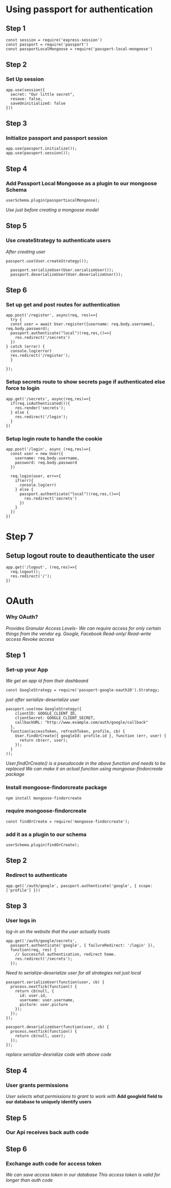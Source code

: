 # Using passport for authentication

## Step 1
```
const session = require('express-session')
const passport = require('passport')
const passportLocalMongoose = require('passport-local-mongoose')
```

## Step 2
### Set Up session
```
app.use(session({
  secret: "Our little secret",
  resave: false,
  saveUninitialized: false
}))
```

## Step 3
### Initialize passport and passport session
```
app.use(passport.initialize());
app.use(passport.session());
```

## Step 4
### Add Passport Local Mongoose as a plugin to our mongoose Schema
```
userSchema.plugin(passportLocalMongoose);
```
*Use just before creating a mongoose model*

## Step 5
### Use createStrategy to authenticate users
*After creating user* 
```
passport.use(User.createStrategy());

  passport.serializeUser(User.serializeUser());
  passport.deserializeUser(User.deserializeUser());
```

## Step 6
### Set up get and post routes for authentication
```
app.post('/register', async(req, res)=>{
  try {
  const user = await User.register({username: req.body.username}, req.body.password);
  passport.authenticate("local")(req,res,()=>{
    res.redirect('/secrets')
  })
} catch (error) {
  console.log(error)
  res.redirect('/register');
  }
    
});
```

### Setup secrets route to show secrets page if authenticated else force to login
```
app.get('/secrets', async(req,res)=>{
  if(req.isAuthenticated()){
    res.render('secrets');
  } else {
    res.redirect('/login');
  }
})
```

### Setup login route to handle the cookie
```
app.post('/login', async (req,res)=>{
  const user = new User({
    username: req.body.username,
    password: req.body.password
  })

  req.login(user, err=>{
    if(err){
      console.log(err)
    } else {
      passport.authenticate("local")(req,res,()=>{
        res.redirect('secrets')
      })
    }
  })
})
```

# Step 7 
## Setup logout route to deauthenticate the user
```
app.get('/logout', (req,res)=>{
  req.logout();
  res.redirect('/');
})
```


# OAuth
### Why OAuth?
*Provides Granular Access Levels- We can require access for only certain things from the vendor eg. Google, Facebook*
*Read-only/ Read-write access*
*Revoke access*

## Step 1
### Set-up your App
*We get an app id from their dashboard*
```
const GoogleStrategy = require('passport-google-oauth20').Strategy;
```

*just after serialize-deserialize user*
```
passport.use(new GoogleStrategy({
    clientID: GOOGLE_CLIENT_ID,
    clientSecret: GOOGLE_CLIENT_SECRET,
    callbackURL: "http://www.example.com/auth/google/callback"
  },
  function(accessToken, refreshToken, profile, cb) {
    User.findOrCreate({ googleId: profile.id }, function (err, user) {
      return cb(err, user);
    });
  }
));
```
*User.findOrCreate() is a pseudocode in the above function and needs to be replaced*
*We can make it an actual function using mongoose-findorcreate package*
### Install mongoose-findorcreate package
```
npm install mongoose-findorcreate
```
### require mongoose-findorcreate
```
const findOrCreate = require('mongoose-findorcreate');
```
### add it as a plugin to our schema
```
userSchema.plugin(findOrCreate);
```
## Step 2
### Redirect to authenticate
```
app.get('/auth/google', passport.authenticate('google', { scope: ['profile'] }))
```
## Step 3
### User logs in
*log-in on the website that the user actually trusts*
```
app.get('/auth/google/secrets', 
  passport.authenticate('google', { failureRedirect: '/login' }),
  function(req, res) {
    // Successful authentication, redirect home.
    res.redirect('/secrets');
  });
```
*Need to serialize-deserialize user for all strategies not just local*
```
passport.serializeUser(function(user, cb) {
  process.nextTick(function() {
    return cb(null, {
      id: user.id,
      username: user.username,
      picture: user.picture
    });
  });
});

passport.deserializeUser(function(user, cb) {
  process.nextTick(function() {
    return cb(null, user);
  });
});
```
*replace serialize-desrialize code with above code*
## Step 4
### User grants permissions
*User selects what permissions to grant to work with*
**Add googleId field to our database to uniquely identify users**
## Step 5
### Our Api receives back auth code

## Step 6
### Exchange auth code for access token
*We can save access token in our database*
*This access token is valid for longer than auth code*

